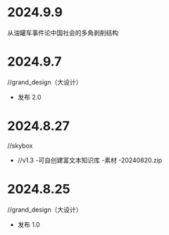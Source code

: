 # 2024.9.9

从油罐车事件论中国社会的多角剥削结构

# 2024.9.7

//grand_design（大设计）

* 发布 2.0

# 2024.8.27

//skybox

* //v1.3 -可自创建富文本知识库 -素材 -20240820.zip

# 2024.8.25

//grand_design（大设计）

* 发布 1.0
